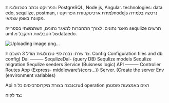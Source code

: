 הפרויקט נכתב בטכנולוגיות:
PostgreSQL, Node js, Angular.
technologies: data edo, sequlize, postman,
למידת ארכיטקטורת הפרויקט וnodejs נרכשה בלמידה מקוונת באופן עצמאי.

מאגר נתונים:
לצורך התחברות למאגר נתונים, השתמשתי בספרייה sequlize
תרשים uml של הטבלאות התקבל מdataedo.

![Uploading image.png…]()


צד שרת:
נבנה לפי טכנולוגית מודל 3 השכבות.
Config  Configuration files and db config)
    Dal ———
        SequlizeDal- (query DB)
        Sequlize models
        Sequlize migration
        Sequlize seeders
Service  (Buisness logic)
API ———
        Controller
        Routes
App          (Express- middleware’s(cors…))
Server.      (Create the server
Env (environment variables)

Api
נבנה בצורת מיקרוסרביסים
כל הcrud operation רצים באמצעות פוסטמן

צד לקוח:
